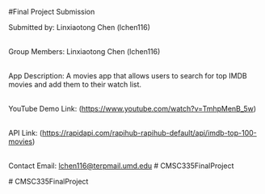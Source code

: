#Final Project Submission<br>

Submitted by: Linxiaotong Chen (lchen116)<br>
<br>

Group Members: Linxiaotong Chen (lchen116)<br>
<br>

App Description: A movies app that allows users to search for top IMDB movies and add them to their watch list.<br>
<br>

YouTube Demo Link: (https://www.youtube.com/watch?v=TmhpMenB_5w)  <br>
<br>

API Link: (https://rapidapi.com/rapihub-rapihub-default/api/imdb-top-100-movies)  <br>
<br>

Contact Email: lchen116@terpmail.umd.edu # CMSC335FinalProject

#   C M S C 3 3 5 F i n a l P r o j e c t  
 